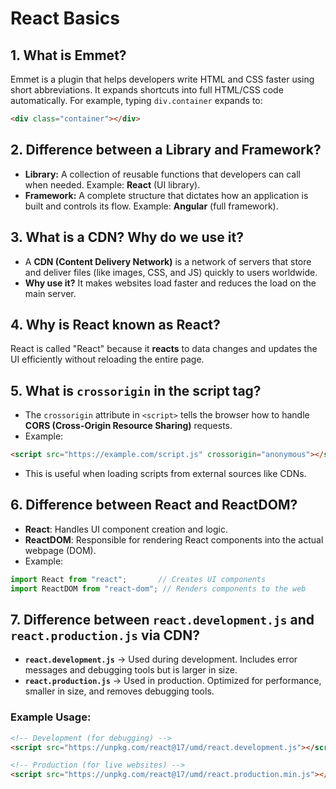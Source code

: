 # React Basics

## 1. What is Emmet?
Emmet is a plugin that helps developers write HTML and CSS faster using short abbreviations. It expands shortcuts into full HTML/CSS code automatically. For example, typing `div.container` expands to:
```html
<div class="container"></div>
```

## 2. Difference between a Library and Framework?
- **Library:** A collection of reusable functions that developers can call when needed. Example: **React** (UI library).
- **Framework:** A complete structure that dictates how an application is built and controls its flow. Example: **Angular** (full framework).

## 3. What is a CDN? Why do we use it?
- A **CDN (Content Delivery Network)** is a network of servers that store and deliver files (like images, CSS, and JS) quickly to users worldwide.
- **Why use it?** It makes websites load faster and reduces the load on the main server.

## 4. Why is React known as React?
React is called "React" because it **reacts** to data changes and updates the UI efficiently without reloading the entire page.

## 5. What is `crossorigin` in the script tag?
- The `crossorigin` attribute in `<script>` tells the browser how to handle **CORS (Cross-Origin Resource Sharing)** requests.
- Example:
```html
<script src="https://example.com/script.js" crossorigin="anonymous"></script>
```
- This is useful when loading scripts from external sources like CDNs.

## 6. Difference between React and ReactDOM?
- **React**: Handles UI component creation and logic.
- **ReactDOM**: Responsible for rendering React components into the actual webpage (DOM).
- Example:
```javascript
import React from "react";       // Creates UI components
import ReactDOM from "react-dom"; // Renders components to the web
```

## 7. Difference between `react.development.js` and `react.production.js` via CDN?
- **`react.development.js`** → Used during development. Includes error messages and debugging tools but is larger in size.
- **`react.production.js`** → Used in production. Optimized for performance, smaller in size, and removes debugging tools.

### Example Usage:
```html
<!-- Development (for debugging) -->
<script src="https://unpkg.com/react@17/umd/react.development.js"></script>

<!-- Production (for live websites) -->
<script src="https://unpkg.com/react@17/umd/react.production.min.js"></script>
```

